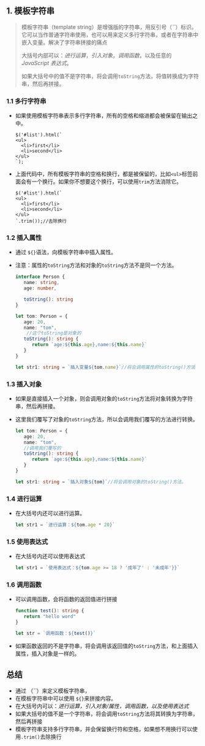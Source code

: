 



## 1. 模板字符串

> 模板字符串（template string）是增强版的字符串，用反引号（*``*）标识。它可以当作普通字符串使用，也可以用来定义多行字符串，或者在字符串中嵌入变量。解决了字符串拼接的痛点
>
> 大括号内部可以：*进行运算*，*引入对象*，*调用函数*，以及任意的 *JavaScript 表达式*。
>
> 如果大括号中的值不是字符串，将会调用`toString`方法，将值转换成为字符串，然后再拼接。

### 1.1 多行字符串

- 如果使用模板字符串表示多行字符串，所有的空格和缩进都会被保留在输出之中。

  ```tsx
  $('#list').html(`
  <ul>
    <li>first</li>
    <li>second</li>
  </ul>
  `);
  ```

- 上面代码中，所有模板字符串的空格和换行，都是被保留的，比如`<ul>`标签前面会有一个换行。如果你不想要这个换行，可以使用`trim`方法消除它。

  ```tsx
  $('#list').html(`
  <ul>
    <li>first</li>
    <li>second</li>
  </ul>
  `.trim());//去除换行
  ```

### 1.2 插入属性

- 通过 `${}`语法，向模板字符串中插入属性。

- 注意：属性的`toString`方法和对象的`toString`方法不是同一个方法。

  ```ts
  interface Person {
     name: string,
     age: number,
  
     toString(): string
  }
  
  let tom: Person = {
     age: 20,
     name: "tom",
      //这个toString是对象的
     toString(): string {
        return `age:${this.age},name:${this.name}`
     }
  }
  
  let str1: string = `插入变量${tom.name}`//将会调用属性的toString()方法
  ```

### 1.3 插入对象

- 如果是直接插入一个对象，则会调用对象的`toString`方法将对象转换为字符串，然后再拼接。

- 这里我们覆写了对象的`toString`方法，所以会调用我们覆写的方法进行转换。

  ```ts
  let tom: Person = {
     age: 20,
     name: "tom",
     //调用我们覆写的 
     toString(): string {
        return `age:${this.age},name:${this.name}`
     }
  }
  
  let str1: string = `插入对象${tom}`//将会调用对象的toString()方法。
  ```

### 1.4 进行运算

- 在大括号内还可以进行运算。

  ```ts
  let str1 = `进行运算：${tom.age * 20}`
  ```

### 1.5 使用表达式

- 在大括号内还可以使用表达式

  ```ts
  let str1 = `使用表达式：${tom.age >= 18 ? '成年了' : '未成年'}}`
  ```

### 1.6 调用函数

- 可以调用函数，会将函数的返回值进行拼接

  ```ts
  function test(): string {
     return "hello word"
  }
  
  let str = `调用函数：${test()}`
  ```

- 如果函数返回的不是字符串，将会调用该返回值的`toString`方法，和上面插入属性，插入对象是一样的。



## 总结

- 通过 （*``*）来定义模板字符串，
- 在模板字符串中可以使用 `${}`来拼接内容。
- 在大括号内可以：*进行运算，引入对象/属性，调用函数，以及使用表达式*
- 如果大括号的值不是一个字符串，将会调用`toString`方法将其转换为字符串，然后再拼接
- 模板字符串支持多行字符串，并会保留换行符和空格，如果想不用换行可以使用`.trim()`去除换行


